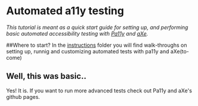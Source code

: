 # Automated a11y testing
<em>This tutorial is meant as a quick start guide for setting up, and performing basic
automated accessibility testing with [Pa11y](https://github.com/pa11y/) and [aXe](https://github.com/dequelabs/axe-core).
</em>

##Where to start?
In the [instructions](instructions) folder you will find walk-throughs on setting up,
runnig and customizing automated tests with pa11y and aXe(to-come)

## Well, this was basic..
Yes! It is. If you want to run more advanced tests check out Pa11y and aXe's 
github pages.





